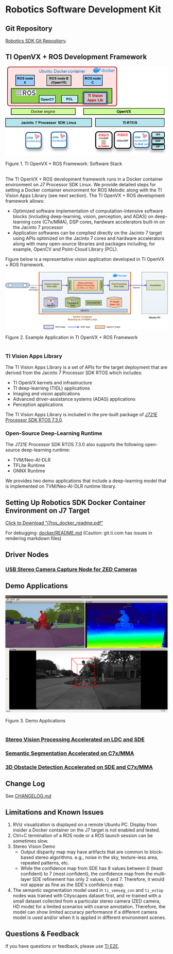Robotics Software Development Kit
=================================
## Git Repository
[Robotics SDK Git Repository](https://git.ti.com/cgit/processor-sdk-vision/jacinto_ros_perception/about/).

## TI OpenVX + ROS Development Framework

![](docker/docs/tiovx_ros_sw_stack.png)
 <figcaption>Figure 1. TI OpenVX + ROS Framework: Software Stack </figcaption>
 <br />

The TI OpenVX + ROS development framework runs in a Docker container environment on J7 Processor SDK Linux. We provide detailed steps for setting a Docker container environment for ROS Melodic along with the TI Vision Apps Library (see next section). The TI OpenVX + ROS development framework allows:

* Optimized software implementation of computation-intensive software blocks (including deep-learning, vision, perception, and ADAS) on deep-learning core (C7x/MMA), DSP cores, hardware accelerators built-in on the Jacinto 7 processor
* Application softwares can be complied directly on the Jacinto 7 target using APIs optimized on the Jacinto 7 cores and hardware accelerators along with many open-source libraries and packages including, for example, OpenCV and Point-Cloud Library (PCL).

Figure below is a representative vision application developed in TI OpenVX + ROS framework.

![](docker/docs/tiovx_ros_demo_diagram.svg)
<figcaption>Figure 2. Example Application in TI OpenVX + ROS Framework </figcaption>
<br />

### TI Vision Apps Library
The TI Vision Apps Library is a set of APIs for the target deployment that are derived from the Jacinto 7 Processor SDK RTOS which includes:

* TI OpenVX kernels and infrastructure
* TI deep-learning (TIDL) applications
* Imaging and vision applications
* Advanced driver-assistance systems (ADAS) applications
* Perception applications

The TI Vision Apps Library is included in the pre-built package of [J721E Processor SDK RTOS 7.3.0](https://www.ti.com/tool/download/PROCESSOR-SDK-RTOS-J721E/07.03.00.07).

### Open-Source Deep-Learning Runtime
The J721E Processor SDK RTOS 7.3.0 also supports the following open-source deep-learning runtime:
* TVM/Neo-AI-DLR
* TFLite Runtime
* ONNX Runtime

We provides two demo applications that include a deep-learning model that is implemented on TVM/Neo-AI-DLR runtime library.

## Setting Up Robotics SDK Docker Container Environment on J7 Target
<a href="https://software-dl.ti.com/jacinto7/esd/processor-sdk-rtos-jacinto7/ros_perception/j7ros_docker_readme_00_03_00.pdf" download>Click to Download "j7ros_docker_readme.pdf"</a>

For debugging: [docker/README.md](docker/README.md) (Caution: git.ti.com has issues in rendering markdown files)

## Driver Nodes
### [USB Stereo Camera Capture Node for ZED Cameras](drivers/zed_capture/README.md)

## Demo Applications

![](nodes/ti_estop/docs/estop_rviz.png)
<figcaption>Figure 3. Demo Applications </figcaption>
<br />

### [Stereo Vision Processing Accelerated on LDC and SDE](nodes/ti_sde/README.md)

### [Semantic Segmentation Accelerated on C7x/MMA](nodes/ti_semseg_cnn/README.md)

### [3D Obstacle Detection Accelerated on SDE and C7x/MMA](nodes/ti_estop/README.md)

## Change Log
See [CHANGELOG.md](CHANGELOG.md)
## Limitations and Known Issues

1. RViz visualization is displayed on a remote Ubuntu PC. Display from insider a Docker container on the J7 target is not enabled and tested.
2. Ctrl+C termination of a ROS node or a ROS launch session can be sometimes slow.
3. Stereo Vision Demo
    * Output disparity map may have artifacts that are common to block-based stereo algorithms. e.g., noise in the sky, texture-less area, repeated patterns, etc.
    * While the confidence map from SDE has 8 values between 0 (least confident) to 7 (most confident), the confidence map from the multi-layer SDE refinement has only 2 values, 0 and 7. Therefore, it would not appear as fine as the SDE's confidence map.
4. The semantic segmentation model used in `ti_semseg_cnn` and `ti_estop` nodes was trained with Cityscapes dataset first, and  re-trained with a small dataset collected from a particular stereo camera (ZED camera, HD mode) for a limited scenarios with coarse annotation. Therefore, the model can show limited accuracy performance if a different camera model is used and/or when it is applied in different environment scenes.

## Questions & Feedback

If you have questions or feedback, please use [TI E2E](https://e2e.ti.com/support/processors).
